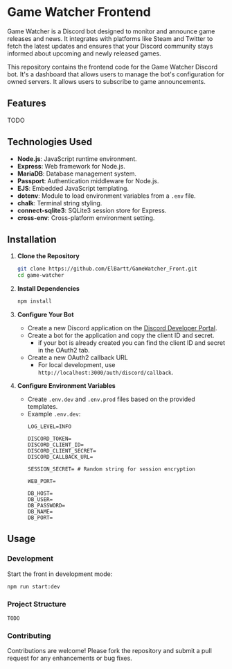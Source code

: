 # Game Watcher Frontend

Game Watcher is a Discord bot designed to monitor and announce game releases and news. It integrates with platforms like Steam and Twitter to fetch the latest updates and ensures that your Discord community stays informed about upcoming and newly released games.

This repository contains the frontend code for the Game Watcher Discord bot. It's a dashboard that allows users to manage the bot's configuration for owned servers. It allows users to subscribe to game announcements. 

## Features

TODO

## Technologies Used

- **Node.js**: JavaScript runtime environment.
- **Express**: Web framework for Node.js.
- **MariaDB**: Database management system.
- **Passport**: Authentication middleware for Node.js.
- **EJS**: Embedded JavaScript templating.
- **dotenv**: Module to load environment variables from a `.env` file.
- **chalk**: Terminal string styling.
- **connect-sqlite3**: SQLite3 session store for Express.
- **cross-env**: Cross-platform environment setting.

## Installation

1. **Clone the Repository**
    ```sh
    git clone https://github.com/ElBartt/GameWatcher_Front.git
    cd game-watcher
    ```

2. **Install Dependencies**
    ```sh
    npm install
    ```

3. **Configure Your Bot**
    - Create a new Discord application on the [Discord Developer Portal](https://discord.com/developers/applications).
    - Create a bot for the application and copy the client ID and secret.
        - if your bot is already created you can find the client ID and secret in the OAuth2 tab.
    - Create a new OAuth2 callback URL
        - For local development, use `http://localhost:3000/auth/discord/callback`.

4. **Configure Environment Variables**
    - Create `.env.dev` and `.env.prod` files based on the provided templates.
    - Example `.env.dev`:
        ```
        LOG_LEVEL=INFO

        DISCORD_TOKEN=
        DISCORD_CLIENT_ID=
        DISCORD_CLIENT_SECRET=
        DISCORD_CALLBACK_URL=

        SESSION_SECRET= # Random string for session encryption
        
        WEB_PORT=

        DB_HOST=
        DB_USER=
        DB_PASSWORD=
        DB_NAME=
        DB_PORT=
        ```

## Usage

### Development

Start the front in development mode:
```
npm run start:dev
```

### Project Structure
```
TODO
```

### Contributing
Contributions are welcome! Please fork the repository and submit a pull request for any enhancements or bug fixes.